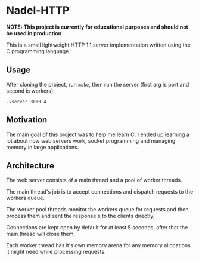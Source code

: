 # Nadel-HTTP
**NOTE: This project is currently for educational purposes and should not be used in production**

This is a small lightweight HTTP 1.1 server implementation written using the C programming language.

## Usage

After cloning the project, run `make`, then run the server (first arg is port and second is workers):
```
.\server 3000 4
```

## Motivation

The main goal of this project was to help me learn C. I ended up learning a lot about how web servers work, socket programming and managing memory in large applications. 

## Architecture

The web server consists of a main thread and a pool of worker threads.

The main thread's job is to accept connections and dispatch requests to the workers queue.

The worker pool threads monitor the workers queue for requests and then process them and sent the response's to the clients directly.

Connections are kept open by default for at least 5 seconds, after that the main thread will close them.

Each worker thread has it's own memory arena for any memory allocations it might need while processing requests.
